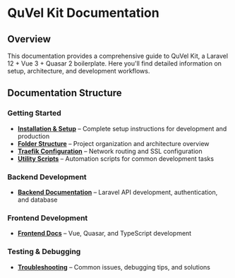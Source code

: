 # QuVel Kit Documentation

## Overview

This documentation provides a comprehensive guide to QuVel Kit, a Laravel 12 + Vue 3 + Quasar 2 boilerplate. Here you'll find detailed information on setup, architecture, and development workflows.

## Documentation Structure

### Getting Started

- **[Installation & Setup](./getting-started.md)** – Complete setup instructions for development and production
- **[Folder Structure](./folder-structure.md)** – Project organization and architecture overview
- **[Traefik Configuration](./traefik-structure.md)** – Network routing and SSL configuration
- **[Utility Scripts](./scripts.md)** – Automation scripts for common development tasks

### Backend Development

- **[Backend Documentation](./backend/README.md)** – Laravel API development, authentication, and database

### Frontend Development

- **[Frontend Docs](./frontend/README.md)** – Vue, Quasar, and TypeScript development

### Testing & Debugging

- **[Troubleshooting](./troubleshooting.md)** – Common issues, debugging tips, and solutions
